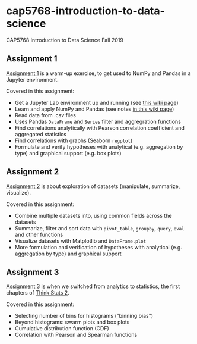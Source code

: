 # cap5768-introduction-to-data-science
CAP5768 Introduction to Data Science Fall 2019

## Assignment 1

[Assignment 1](./assignment1) is a warm-up exercise, to get used to NumPy and Pandas in a Jupyter environment.

Covered in this assignment:

* Get a Jupyter Lab environment up and running (see [this wiki page](https://github.com/fau-masters-collected-works-cgarbin/cap5768-introduction-to-data-science/wiki/Minimalist-JupyterLab-setup-with-a-handful-of-extensions))
* Learn and apply NumPy and Pandas (see notes [in this wiki page](https://github.com/fau-masters-collected-works-cgarbin/cap5768-introduction-to-data-science/wiki/Notes-from-Python-Data-Science-Handbook))
* Read data from .csv files
* Uses Pandas `DataFrame` and `Series` filter and aggregration functions
* Find correlations analytically with Pearson correlation coefficient and aggregated statistics
* Find correlations with graphs (Seaborn `regplot`)
* Formulate and verify hypotheses with analytical (e.g. aggregation by type) and graphical support (e.g. box plots)

## Assignment 2

[Assignment 2](./assignment2) is about exploration of datasets (manipulate, summarize, visualize).

Covered in this assignment:

* Combine multiple datasets into, using common fields across the datasets
* Summarize, filter and sort data with `pivot_table`, `groupby`, `query`, `eval` and other functions
* Visualize datasets with Matplotlib and `DataFrame.plot`
* More formulation and verification of hypotheses with analytical (e.g. aggregation by type) and graphical support

## Assignment 3

[Assignment 3](./assignment3) is when we switched from analytics to statistics, the first chapters of [Think Stats 2](https://greenteapress.com/wp/think-stats-2e/).

Covered in this assignment:

* Selecting number of bins for histograms ("binning bias")
* Beyond histograms: swarm plots and box plots
* Cumulative distribution function (CDF)
* Correlation with Pearson and Spearman functions
